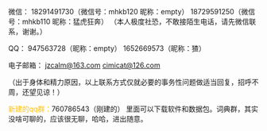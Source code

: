 微信：
18291491730（微信号：mhkb120 昵称：empty） 
18729591250（微信号：mhkb110 昵称：猛虎狂奔）
（本人极度社恐，不敢接陌生电话，请先微信联系，谢谢。）

QQ：
947563728（昵称：empty）
1652669573（昵称：猹）

电子邮箱：
jzcalm@163.com 
cimicat@126.com

（出于身体和精力原因，以上联系方式仅就必要的事务性问题做适当回复，招呼不周，还望见谅！）

<font color="#ffc000">新建的qq群：</font>760786543（刚建的）
里面可以下载软件和数据包。词典群，其实没啥可聊的，应该很无聊，哈哈，进出随意。





